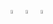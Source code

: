 <a href = "https://discord.gg/PGadh3Vyuv"><img src = "https://img.icons8.com/color/344/discord-logo.png" style ="height:4%; width:4%;"></a>
<a href = "https://twitter.com/collab__"><img src = "https://img.icons8.com/fluency/344/twitter.png" style ="height:4%; width:4%;"></a>
<a href = "https://gitpod.io/#github.com/collab-community/journey-book"><img src = "https://avatars.githubusercontent.com/u/37021919?s=200&v=4" style = "height:4%; width:4%;"></a>
